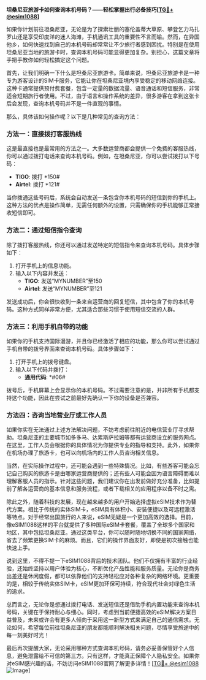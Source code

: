 **坦桑尼亚旅游卡如何查询本机号码？——轻松掌握出行必备技巧[[TG💪+ @esim1088](https://t.me/s/esim1088)]**

如果你计划前往坦桑尼亚，无论是为了探索壮丽的塞伦盖蒂大草原、攀登乞力马扎罗山还是享受印度洋的迷人海滩，手机通讯工具的重要性不言而喻。然而，在异国他乡，如何快速找到自己的本机号码却常常让不少旅行者感到困扰。特别是在使用坦桑尼亚当地的旅游卡时，查询本机号码可能显得更加复杂。别担心，这篇文章将手把手教你如何轻松搞定这个问题。

首先，让我们明确一下什么是坦桑尼亚旅游卡。简单来说，坦桑尼亚旅游卡是一种专为游客设计的SIM卡服务，它能让你在坦桑尼亚境内享受稳定的移动网络连接。这种卡通常提供预付费套餐，包含一定量的数据流量、语音通话和短信服务，非常适合短期旅行者使用。不过，由于语言和操作系统的差异，很多游客在拿到这张卡后会发现，查询本机号码并不是一件直观的事情。

那么，具体该如何操作呢？以下是几种常见的查询方法：

### 方法一：直接拨打客服热线

这是最直接也是最常用的方法之一。大多数运营商都会提供一个免费的客服热线，你可以通过拨打电话来查询本机号码。例如，在坦桑尼亚，你可以尝试拨打以下号码：

- **TIGO**: 拨打 *150#
- **Airtel**: 拨打 *121#

当你拨通这些号码后，系统会自动发送一条包含你本机号码的短信到你的手机上。这种方法的优点是操作简单，无需任何额外的设置，只需确保你的手机能够正常接收短信即可。

### 方法二：通过短信指令查询

除了拨打客服热线，你还可以通过发送特定的短信指令来查询本机号码。具体步骤如下：

1. 打开手机上的信息功能。
2. 输入以下内容并发送：
   - **TIGO**: 发送“MYNUMBER”至150
   - **Airtel**: 发送“MYNUMBER”至121

发送成功后，你会很快收到一条来自运营商的回复短信，其中包含了你的本机号码。这种方式同样非常方便，尤其适合那些习惯于使用短信交流的人群。

### 方法三：利用手机自带的功能

如果你的手机支持国际漫游，并且你已经激活了相应的功能，那么你可以尝试通过手机自带的拨号界面来查询本机号码。具体步骤如下：

1. 打开手机上的拨号键盘。
2. 输入以下代码并拨打：
   - **通用代码**: *#06#

拨号后，手机屏幕上会显示你的本机号码。不过需要注意的是，并非所有手机都支持这个功能，因此在尝试之前最好先确认一下你的设备是否兼容。

### 方法四：咨询当地营业厅或工作人员

如果你实在无法通过上述方法解决问题，不妨考虑前往附近的电信营业厅寻求帮助。坦桑尼亚的主要城市如多多马、达累斯萨拉姆等都有运营商设立的服务网点。在这里，工作人员会根据你的具体情况为你提供专业的指导和支持。此外，如果你在机场办理了旅游卡，也可以向机场内的工作人员咨询相关信息。

当然，在实际操作过程中，还可能会遇到一些特殊情况。比如，有些游客可能会忘记自己购买的旅游卡是由哪家运营商提供的；还有些人可能会因为语言障碍而难以理解客服人员的指示。针对这些问题，我们建议你在出发前做好充分准备，比如提前了解各运营商的基本信息和服务流程，或者下载相关的应用程序以备不时之需。

除此之外，随着科技的发展，现在越来越多的用户开始选择虚拟eSIM技术作为替代方案。相比于传统的实体SIM卡，eSIM具有体积小、安装便捷以及可远程激活等特点。对于经常出国旅行的人来说，eSIM无疑是一个更加高效的选择。目前，像eSIM1088这样的平台就提供了多种国际eSIM卡套餐，覆盖了全球多个国家和地区，其中包括坦桑尼亚。通过这类平台，你可以随时随地切换不同的国家网络，省去了频繁更换SIM卡的麻烦。而且，它们的操作界面友好，即使是初次接触也能快速上手。

说到这里，不得不提一下eSIM1088背后的技术团队。他们不仅拥有丰富的行业经验，还始终坚持以用户体验为核心，不断优化产品性能和服务质量。无论你是商务出差还是休闲度假，都可以依靠他们的支持轻松应对各种复杂的网络环境。更重要的是，相较于传统实体SIM卡，eSIM更加环保可持续，符合现代社会对绿色生活的追求。

总而言之，无论你是想通过拨打电话、发送短信还是借助手机内置功能来查询本机号码，关键在于保持耐心与细心。同时，考虑到当前便捷高效的eSIM解决方案日益普及，未来或许会有更多人倾向于采用这一新型方式来满足自己的通信需求。无论如何，希望每位前往坦桑尼亚的朋友都能顺利解决相关问题，尽情享受旅途中的每一刻美好时光！

最后再次提醒大家，无论采用哪种方式查询本机号码，请务必妥善保管好个人信息，避免泄露给不可信的第三方。只有这样，才能真正保障个人隐私安全。如果你对eSIM感兴趣的话，不妨访问eSIM1088官网了解更多详情！[[TG💪+ @esim1088](https://t.me/s/esim1088) ![Image](https://i.postimg.cc/4NQfJmqS/Snipaste-2025-05-13-00-14-12.png)]